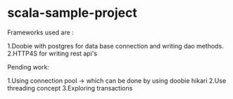 # scala-sample-project

Frameworks used are :

  1.Doobie with postgres for data base connection and writing dao methods.
  2.HTTP4S for writing rest api's
  
Pending work:

  1.Using connection pool -> which can be done by using doobie hikari
  2.Use threading concept
  3.Exploring transactions
